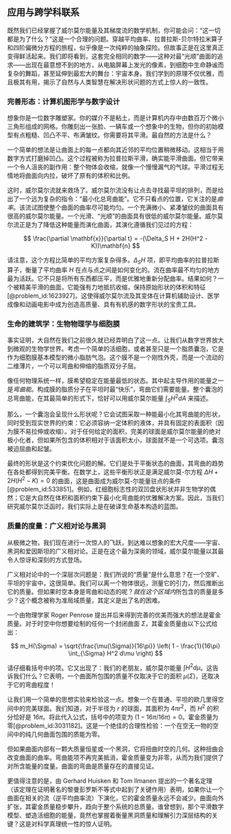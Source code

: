 ## 应用与跨学科联系

既然我们已经掌握了威尔莫尔能量及其梯度流的数学机制，你可能会问：“这一切都是为了什么？”这是一个合理的问题。穿越平均曲率、拉普拉斯-贝尔特拉米算子和四阶偏微分方程的旅程，似乎像是一次纯粹的抽象探险。但故事正是在这里真正变得鲜活起来。我们即将看到，这套完全相同的数学——这种对最“光顺”曲面的追求——出现在最意想不到的地方，从电脑屏幕上发光的像素，到细胞中生命静谧而复杂的舞蹈，甚至延伸到最宏大的舞台：宇宙本身。我们学到的原理不仅优雅，而且极其有用，揭示了自然与人类智慧在解决形状问题的方式上惊人的一致性。

### 完善形态：计算机图形学与数字设计

想象你是一位数字雕塑家。你的媒介不是粘土，而是计算机内存中由数百万个微小三角形组成的网格。你雕刻出一张脸、一辆车或一个想象中的生物，但你的初始模型有点粗糙、凹凸不平、布满皱纹。你需要将其平滑。最自然的方法是什么？

一个简单的想法是让曲面上的每一点都向其近邻的平均位置稍微移动。这相当于用数字方式打磨掉凹凸。这个过程被称为拉普拉斯平滑，确实能平滑曲面。但它带来一个令人沮丧的副作用：整个物体会收缩，就像一个慢慢漏气的气球。平滑过程无情地将曲面向内拉，破坏了原有的体积和比例。

这时，威尔莫尔流就来救场了。威尔莫尔流没有让点去寻找最平坦的排列，而是给出了一个远为复杂的指令：“最小化总弯曲能”。它不只看点的位置，它关注的是*曲率*。该流试图使整个曲面的曲率尽可能均匀。一个充满微小、紧凑皱纹的曲面具有很高的威尔莫尔能量。一个光滑、“光顺”的曲面具有很低的威尔莫尔能量。威尔莫尔流正是为了降低这种能量而演化曲面，其演化遵循我们见过的方程：

$$
\frac{\partial \mathbf{x}}{\partial t} = -(\Delta_S H + 2H(H^2 - K))\mathbf{n}
$$

请注意，这个方程比简单的平均方案复杂得多。$\Delta_S H$ 项，即平均曲率的拉普拉斯算子，衡量了平均曲率 $H$ 在点与点之间是如何变化的。流在曲率最不均匀的地方最为活跃。它不只是将所有东西都压平，而是优雅地重新分配曲率。结果如何？一个被精美平滑的曲面，它能强有力地抵抗收缩，保持原始形状的体积和特征[@problem_id:1623927]。这使得威尔莫尔流及其变体在计算机辅助设计、医学成像和动画电影中成为创造高质量、具有有机感的数字形状的宝贵工具。

### 生命的建筑学：生物物理学与细胞膜

事实证明，大自然在我们之前很久就已经弄明白了这一点。让我们从数字世界放大到微观的生物学世界。考虑一个简单的活细胞，或者甚至只是一个脂质囊泡，它是作为细胞膜基本模型的微小脂肪气泡。这个膜不是一个刚性外壳，而是一个流动的二维薄片，一个可以弯曲和伸缩的脂质双分子层。

像任何物理系统一样，膜希望稳定在能量最低的状态。其中起主导作用的能量之一是*弯曲能*。构成膜的脂质分子在平坦时最“快乐”，弯曲它们需要能量。整个囊泡的总弯曲能，在其最简单的形式下，恰好可以用威尔莫尔能量 $\int_S H^2 dA$ 来描述。

那么，一个囊泡会呈现什么形状呢？它会试图采取一种能最小化其弯曲能的形状，同时受到现实世界的约束：它必须容纳一定体积的液体，并具有固定的表面积（因为膜不易拉伸或收缩）。对于任何给定的面积，完美的球面是威尔莫尔能量的绝对极小化者，但如果所包含的体积相对于该面积太小，球面就不是一个可选项。囊泡被迫屈曲和起皱。

最终的形状是这个约束优化问题的解。它们是处于平衡状态的曲面，其弯曲的趋势在各处都得到完美平衡。在数学上，这些平衡形状正是满足威尔莫-尔方程 $\Delta H + 2H(H^2 - K) = 0$ 的曲面，这是曲面成为威尔莫-尔能量驻点的条件[@problem_id:533851]。例如，红细胞标志性的双凹盘状形状并非生物学的偶然；它是大自然在体积和面积约束下最小化弯曲能的优雅解决方案。因此，当我们研究威尔莫尔泛函时，我们实际上是在破译生命基本构造的蓝图。

### 质量的度量：广义相对论与黑洞

从极微之物，我们现在进行一次惊人的飞跃，到达难以想象的宏大尺度——宇宙、黑洞和爱因斯坦的广义相对论。正是在这个最为深奥的领域，威尔莫尔能量以其最令人惊讶和深刻的方式登场。

广义相对论中的一个深层次问题是：我们所说的“质量”是什么意思？在一个空旷、平坦的宇宙中，这很简单。我们可以离一个物体很远，测量它的引力，然后推断出它的质量。但如果时空本身是弯曲和动态的呢？*就在这个区域内*所包含的质量是多少？这个概念被称为准局域质量，其定义是出了名的困难。

一个由物理学家 Roger Penrose 提出并后来得到完善的优美而强大的想法是霍金质量。对于时空中你想要绘制的任何一个封闭曲面 $\Sigma$，其霍金质量由以下公式给出：

$$
m_H(\Sigma) = \sqrt{\frac{\mu(\Sigma)}{16\pi}} \left( 1 - \frac{1}{16\pi} \int_{\Sigma} H^2 d\mu \right)
$$

请仔细看括号中的项。它又出现了：我们的老朋友，威尔莫尔能量 $\int H^2 d\mu$。这告诉我们什么？它表明，一个曲面所包围的质量不仅取决于它的面积 $\mu(\Sigma)$，还取决于它的弯曲程度！

让我们用一个简单的思想实验来检验这一点。想象一个在普通、平坦的欧几里得空间中的完美球面。我们知道，对于半径为 $r$ 的球面，其面积为 $4\pi r^2$，而 $H^2$ 的积分恰好是 $16\pi$。将此代入公式，括号中的项变为 $(1 - 16\pi/16\pi) = 0$。霍金质量为零[@problem_id:3031182]。这是一个绝佳的合理性检验：一个在空无一物的空间中的纯几何曲面包围的质能为零。

但如果曲面内部有一颗大质量恒星或一个黑洞，它将扭曲时空的几何。这种扭曲会改变曲面的曲率。弯曲能项不再完美抵消，霍金质量变为非零，从而为我们提供了对所含能量的度量。曲面的弯曲是质量存在的直接见证。

更值得注意的是，由 Gerhard Huisken 和 Tom Ilmanen 提出的一个著名定理（该定理在证明著名的黎曼彭罗斯不等式中起到了关键作用）表明，如果你让一个曲面在相关的流（逆平均曲率流）下演化，它的霍金质量永远不会减少。曲面向外扩张，其霍金质量稳步攀升，趋向于整个系统的总质量。谁曾想到，那个平滑数字模型、塑造活细胞的能量，竟然也掌握着衡量黑洞质量和理解引力深层结构的关键？这是对科学真理统一性的惊人证明。